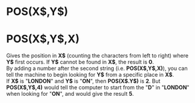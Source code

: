 # POS(X\$,Y\$)
# POS(X\$,Y\$,X)


Gives the position in **X\$** (counting the characters from left to right) where **Y\$** first occurs. If **Y\$** cannot be found in **X\$**, the result is **0**.  
By adding a number after the second string (i.e. **POS(X\$,Y\$,X)**), you can tell the machine to begin looking for **Y\$** from a specific place in **X\$**.  
If **X\$** is "**LONDON**" and **Y\$** is "**ON**", then **POS(X\$.Y\$)** is **2**. But **POS(X\$,Y\$,4)** would tell the computer to start from the "**D**" in "**LONDON**" when looking for "**ON**", and would give the result **5**.
